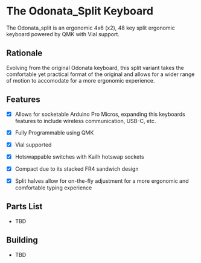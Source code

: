 # The Odonata_Split Keyboard

The Odonata_split is an ergonomic 4x6 (x2), 48 key split ergonomic keyboard powered by QMK with Vial support.

## Rationale
Evolving from the original Odonata keyboard, this split variant takes the comfortable yet practical format of the original and allows for a wider range of motion to accomodate for a more ergonomic experience.

## Features

- [x] Allows for socketable Arduino Pro Micros, expanding this keyboards features to include wireless communication, USB-C, etc.
- [x] Fully Programmable using QMK
- [x] Vial supported
- [x] Hotswappable switches with Kailh hotswap sockets
- [x] Compact due to its stacked FR4 sandwich design
- [x] Split halves allow for on-the-fly adjustment for a more ergonomic and comfortable typing experience


## Parts List
- TBD

## Building
- TBD